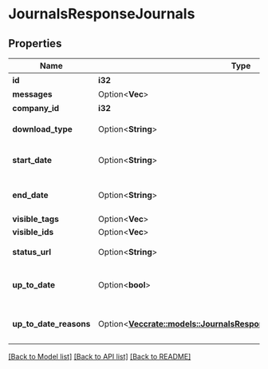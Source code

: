 # JournalsResponseJournals

## Properties

Name | Type | Description | Notes
------------ | ------------- | ------------- | -------------
**id** | **i32** | 受け付けID | 
**messages** | Option<**Vec<String>**> |  | [optional]
**company_id** | **i32** | 事業所ID | 
**download_type** | Option<**String**> | ダウンロード形式 | [optional]
**start_date** | Option<**String**> | 取得開始日 (yyyy-mm-dd) | [optional]
**end_date** | Option<**String**> | 取得終了日 (yyyy-mm-dd) | [optional]
**visible_tags** | Option<**Vec<String>**> |  | [optional]
**visible_ids** | Option<**Vec<String>**> |  | [optional]
**status_url** | Option<**String**> | ステータス確認用URL | [optional]
**up_to_date** | Option<**bool**> | 集計結果が最新かどうか | [optional]
**up_to_date_reasons** | Option<[**Vec<crate::models::JournalsResponseJournalsUpToDateReasons>**](journalsResponse_journals_up_to_date_reasons.md)> | 集計が最新でない場合の要因情報 | [optional]

[[Back to Model list]](../README.md#documentation-for-models) [[Back to API list]](../README.md#documentation-for-api-endpoints) [[Back to README]](../README.md)


